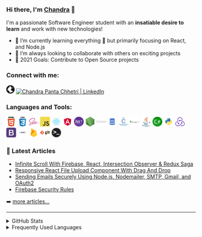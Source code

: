 ### Hi there, I'm [Chandra][website] 👋

I'm a passionate Software Engineer student with an **insatiable desire to learn** and work with new technologies!

- 🌱 I’m currently learning everything 🤣 but primarily focusing on React, and Node.js
- 👯 I’m always looking to collaborate with others on exciting projects
- 🎯 2021 Goals: Contribute to Open Source projects

### Connect with me:

[<img alt="Chandra Panta Chhetri" width="22px" src="https://raw.githubusercontent.com/iconic/open-iconic/master/svg/globe.svg" />][website] [<img alt="Chandra Panta Chhetri | LinkedIn" width="22px" src="https://cdn.jsdelivr.net/npm/simple-icons@v3/icons/linkedin.svg" />][linkedin]

### Languages and Tools:

<code><img alt="HTML5" width="26px" src="https://raw.githubusercontent.com/github/explore/80688e429a7d4ef2fca1e82350fe8e3517d3494d/topics/html/html.png" /></code> <code><img  alt="CSS3" width="26px" src="https://raw.githubusercontent.com/github/explore/80688e429a7d4ef2fca1e82350fe8e3517d3494d/topics/css/css.png" /></code> <code><img  alt="Sass" width="26px" src="https://raw.githubusercontent.com/github/explore/80688e429a7d4ef2fca1e82350fe8e3517d3494d/topics/sass/sass.png" /></code> <code><img  alt="JavaScript" width="26px" src="https://raw.githubusercontent.com/github/explore/80688e429a7d4ef2fca1e82350fe8e3517d3494d/topics/javascript/javascript.png" /></code> <code><img  alt="React" width="26px" src="https://raw.githubusercontent.com/github/explore/80688e429a7d4ef2fca1e82350fe8e3517d3494d/topics/react/react.png" /></code> <code><img  alt="Angular" width="26px" src="https://raw.githubusercontent.com/github/explore/e94815998e4e0713912fed477a1f346ec04c3da2/topics/angular/angular.png" /></code> <code><img  alt=".NET" width="26px" src="https://raw.githubusercontent.com/github/explore/80688e429a7d4ef2fca1e82350fe8e3517d3494d/topics/dotnet/dotnet.png" /></code> <code><img  alt="Node.js" width="26px" src="https://raw.githubusercontent.com/github/explore/80688e429a7d4ef2fca1e82350fe8e3517d3494d/topics/nodejs/nodejs.png" /></code> <code><img  alt="Express" width="26px" src="https://raw.githubusercontent.com/github/explore/361e2821e2dea67711cde99c9c40ed357061cf27/topics/express/express.png" /></code> <code><img  alt="SQL" width="26px" src="https://raw.githubusercontent.com/github/explore/80688e429a7d4ef2fca1e82350fe8e3517d3494d/topics/sql/sql.png" /></code> <code><img  alt="C" width="26px" src="https://raw.githubusercontent.com/github/explore/80688e429a7d4ef2fca1e82350fe8e3517d3494d/topics/c/c.png" /></code> <code><img  alt="MongoDB" width="26px" src="https://raw.githubusercontent.com/github/explore/80688e429a7d4ef2fca1e82350fe8e3517d3494d/topics/mongodb/mongodb.png" /></code> <code><img  alt="Java" width="26px" src="https://raw.githubusercontent.com/github/explore/80688e429a7d4ef2fca1e82350fe8e3517d3494d/topics/java/java.png" /></code> <code><img  alt="C#" width="26px" src="https://raw.githubusercontent.com/github/explore/80688e429a7d4ef2fca1e82350fe8e3517d3494d/topics/csharp/csharp.png" /></code> <code><img  alt="Python" width="26px" src="https://raw.githubusercontent.com/github/explore/80688e429a7d4ef2fca1e82350fe8e3517d3494d/topics/python/python.png" /></code> <code><img  alt="Redux" width="26px" src="https://raw.githubusercontent.com/github/explore/80688e429a7d4ef2fca1e82350fe8e3517d3494d/topics/redux/redux.png" /></code> <code><img  alt="Bootstrap" width="26px" src="https://raw.githubusercontent.com/github/explore/80688e429a7d4ef2fca1e82350fe8e3517d3494d/topics/bootstrap/bootstrap.png" /></code> <code><img  alt="jQuery" width="26px" src="https://raw.githubusercontent.com/github/explore/80688e429a7d4ef2fca1e82350fe8e3517d3494d/topics/jquery/jquery.png" /></code> <code><img  alt="Firebase" width="26px" src="https://raw.githubusercontent.com/github/explore/80688e429a7d4ef2fca1e82350fe8e3517d3494d/topics/firebase/firebase.png" /></code> <code><img  alt="Git" width="26px" src="https://raw.githubusercontent.com/github/explore/80688e429a7d4ef2fca1e82350fe8e3517d3494d/topics/git/git.png" /></code> <code><img  alt="Terminal" width="26px" src="https://raw.githubusercontent.com/github/explore/80688e429a7d4ef2fca1e82350fe8e3517d3494d/topics/terminal/terminal.png" /></code>
<br />

### 📕 Latest Articles

<!-- BLOG-POST-LIST:START -->

- [Infinite Scroll With Firebase, React, Intersection Observer & Redux Saga](https://dev.to/chandrapantachhetri/infinite-scroll-pagination-with-firebase-react-intersection-observer-redux-saga-4fd)
- [Responsive React File Upload Component With Drag And Drop](https://dev.to/chandrapantachhetri/responsive-react-file-upload-component-with-drag-and-drop-4ef8)
- [Sending Emails Securely Using Node.js, Nodemailer, SMTP, Gmail, and OAuth2](https://dev.to/chandrapantachhetri/sending-emails-securely-using-node-js-nodemailer-smtp-gmail-and-oauth2-g3a)
- [Firebase Security Rules
](https://dev.to/chandrapantachhetri/firebase-security-rules-43kn)
<!-- BLOG-POST-LIST:END -->

➡️ [more articles...](https://dev.to/chandrapantachhetri)

---

<details>
  <summary>GitHub Stats</summary>

![Chandra Panta Chhetri's github stats](https://github-readme-stats.vercel.app/api?username=chandra-panta-chhetri&show_icons=true&include_all_commits=true&count_private=true&custom_title=)

</details>

<details>
  <summary>Frequently Used Languages</summary>

![Top Languages](https://github-readme-stats.vercel.app/api/top-langs/?username=chandra-panta-chhetri&layout=compact&custom_title=Frequently%20Used%20Languages)

_NOTE: Frequently used languages does not indicate my skill level, it's a metric of which languages I have used the most on GitHub._

</details>

[website]: https://chandra-pantachhetri.ca
[linkedin]: https://www.linkedin.com/in/chandra-panta-chhetri

